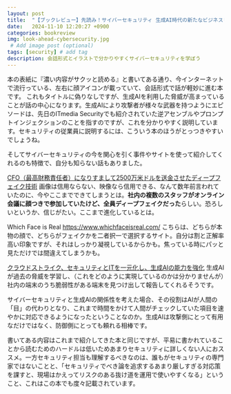 ```yaml
---
layout: post
title:  "【ブックレビュー】先読み！サイバーセキュリティ 生成AI時代の新たなビジネスリスク"
date:   2024-11-10 12:20:27 +0900
categories: bookreview
img: look-ahead-cybersecurity.jpg
 # Add image post (optional)
tags: [security] # add tag
description: 会話形式とイラストで分かりやすくサイバーセキュリティを学ぼう
---
```


本の表紙に『濃い内容がサクッと読める』と書いてある通り、今インターネットで流行っている、左右に顔アイコンが載っていて、会話形式で話が軽妙に進む本です。
これもタイトルに偽りなしですが、生成AIを利用した脅威が高まっていることが話の中心になります。生成AIにより攻撃者が様々な武器を持つようにエピソードは、先日のITmedia Securityでも紹介されていた逆アセンブルやプロンプトインジェクションのことを指すのですが、これを分かりやすく説明しています。セキュリティの従業員に説明するには、こういう本のほうがとっつきやすいでしょうね。

そしてサイバーセキュリティの今を関心を引く事件やサイトを使って紹介してくれるのも特徴で、自分も知らない話もありました。

[CFO（最高財務責任者）になりすまして2500万米ドルを送金させたディープフェイク技術](https://www.trendmicro.com/ja_jp/research/24/c/deepfake-video-calls.html)
画像は信用ならない、映像なら信用できる、なんて数年前言われていたのに、今やここまでできてしまうとは。**社内の複数のスタッフがオンライン会議に顔つきで参加していたけど、全員ディープフェイクだった**らしい。恐ろしいというか、信じがたい。ここまで進化しているとは。

Which Face is Real https://www.whichfaceisreal.com/
こちらは、どちらが本物の顔で、どちらがフェイクかを二者択一で選択するサイト。自分は割と正解率高い印象ですが、それはしっかり凝視しているからかも。焦っている時にパッと見ただけでは間違えてしまうかも。

[クラウドストライク、セキュリティとITを一元化し、生成AIの能力を強化](https://prtimes.jp/main/html/rd/p/000000081.000031049.html)
生成AIが過去の脅威を学習し、（これをどのように実現しているのかは分かりませんが）社内の端末のうち脆弱性がある端末を見つけ出して報告してくれるそうです。

サイバーセキュリティと生成AIの関係性を考えた場合、その役割はAIが人間の「目」の代わりとなり、これまで時間をかけて人間がチェックしていた項目を速やかに対応できるようになったということなのか。生成AIは攻撃側にとって有用なだけではなく、防御側にとっても頼れる相棒です。

書いてある内容はこれまで紹介してきた本と同じですが、平易に書かれていることから読むためのハードルは低いためあまりセキュリティに詳しくない人におススメ。一方セキュリティ担当も理解するべきなのは、誰もがセキュリティの専門家ではないことと、「セキュリティでべき論を追求するあまり厳しすぎる対応策を課すと、現場はかえってリスクのある抜け道を運用で使いやすくなる」ということ、これはこの本でも度々記載されています。